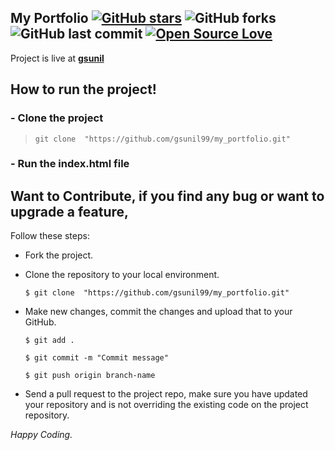 ## My Portfolio [![GitHub stars](https://img.shields.io/github/stars/gsunil99/neog_lesson_three?style=social)](https://github.com/login?return_to=%2Fgsunil99%neog_lesson_three) ![GitHub forks](https://img.shields.io/github/forks/gsunil99/neog_lesson_three?style=social) ![GitHub last commit](https://img.shields.io/github/last-commit/gsunil99/neog_lesson_three) [![Open Source Love](https://badges.frapsoft.com/os/v2/open-source.svg?v=103)](https://github.com/gsunil99/neog_lesson_three)

Project is live at [**gsunil**](https://gsunil.netlify.app/)

## How to run the project!
### - Clone the project
> ``` git clone  "https://github.com/gsunil99/my_portfolio.git" ```
### - Run the index.html file

 ## Want to Contribute, if you find any bug or want to upgrade a feature,
Follow these steps:
- Fork the project.
- Clone the repository to your local environment.

    ```$ git clone  "https://github.com/gsunil99/my_portfolio.git" ```
    
- Make new changes, commit the changes and upload that to your GitHub.

    `$ git add .`
    
    `$ git commit -m "Commit message" `
    
    `$ git push origin branch-name`
    
- Send a pull request to the project repo, make sure you have updated your repository and is not overriding the existing code on the project repository.

_Happy Coding._
